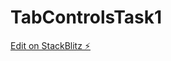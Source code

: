 # TabControlsTask1

[Edit on StackBlitz ⚡️](https://stackblitz.com/edit/vanilla-js-playground-aqhnaz)